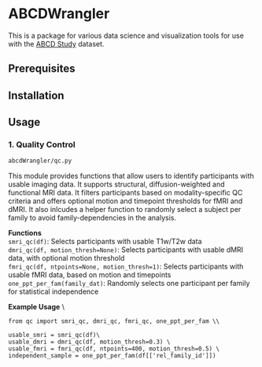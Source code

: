 # ABCDWrangler
This is a package for various data science and visualization tools for use with the [ABCD Study](https://abcdstudy.org/) dataset.


## Prerequisites

## Installation


## Usage

### 1. Quality Control 
  ```sh
 abcdWrangler/qc.py 
  ```
This module provides functions that allow users to identify participants with usable imaging data. It supports structural, diffusion-weighted and functional MRI data. It filters participants based on modality-specific QC criteria and offers optional  motion and timepoint thresholds for fMRI and dMRI. It also inlcudes a helper function to randomly select a subject per family to avoid family-dependencies in the analysis. 

**Functions** \
``smri_qc(df)``: Selects participants with usable T1w/T2w data \
``dmri_qc(df, motion_thresh=None)``: Selects participants with usable dMRI data, with optional motion threshold \
``fmri_qc(df, ntpoints=None, motion_thresh=1)``: Selects participants with usable fMRI data, based on motion and timepoints \
``one_ppt_per_fam(family_dat)``: Randomly selects one participant per family for statistical independence

**Example Usage** \
```
from qc import smri_qc, dmri_qc, fmri_qc, one_ppt_per_fam \\

usable_smri = smri_qc(df)\
usable_dmri = dmri_qc(df, motion_thresh=0.3) \
usable_fmri = fmri_qc(df, ntpoints=400, motion_thresh=0.5) \
independent_sample = one_ppt_per_fam(df[['rel_family_id']])
```



